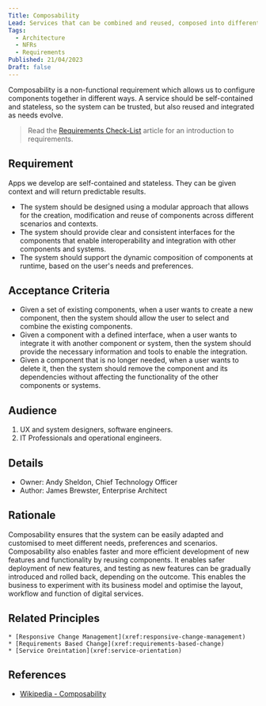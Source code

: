 ```yaml
---
Title: Composability
Lead: Services that can be combined and reused, composed into different layouts and new applications, provide business agility.
Tags:
  - Architecture
  - NFRs
  - Requirements
Published: 21/04/2023
Draft: false
---
```


Composability is a non-functional requirement which allows us to configure components together in different ways. A service should be self-contained and stateless, so the system can be trusted, but also reused and integrated as needs evolve.

> Read the [Requirements Check-List](xref:requirements-checklist) article for an introduction to requirements.

## Requirement

Apps we develop are self-contained and stateless. They can be given context and will return predictable results.

* The system should be designed using a modular approach that allows for the creation, modification and reuse of components across different scenarios and contexts.
* The system should provide clear and consistent interfaces for the components that enable interoperability and integration with other components and systems.
* The system should support the dynamic composition of components at runtime, based on the user's needs and preferences.

## Acceptance Criteria

* Given a set of existing components, when a user wants to create a new component, then the system should allow the user to select and combine the existing components.
* Given a component with a defined interface, when a user wants to integrate it with another component or system, then the system should provide the necessary information and tools to enable the integration.
* Given a component that is no longer needed, when a user wants to delete it, then the system should remove the component and its dependencies without affecting the functionality of the other components or systems.

## Audience

  1. UX and system designers, software engineers.
  2. IT Professionals and operational engineers.

## Details

* Owner: Andy Sheldon, Chief Technology Officer
* Author: James Brewster, Enterprise Architect

## Rationale

 Composability ensures that the system can be easily adapted and customised to meet different needs, preferences and scenarios. Composability also enables faster and more efficient development of new features and functionality by reusing components. It enables safer deployment of new features, and testing as new features can be gradually introduced and rolled back, depending on the outcome. This enables the business to experiment with its business model and optimise the layout, workflow and function of digital services.

## Related Principles

    * [Responsive Change Management](xref:responsive-change-management)
    * [Requirements Based Change](xref:requirements-based-change)
    * [Service Oreintation](xref:service-orientation)

## References

* [Wikipedia - Composability](https://en.wikipedia.org/wiki/Composability)
